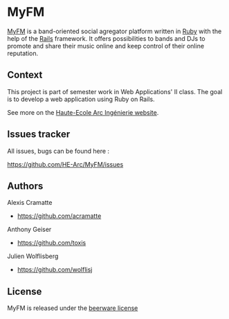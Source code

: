 # MyFM
[MyFM](https://github.com/acramatte/MyFM) is a band-oriented social agregator platform written in [Ruby](http://www.ruby-lang.org) with the help of the [Rails](http://rubyonrails.org/) framework. It offers possibilities to bands and DJs to promote and share their music online and keep control of their online reputation.

## Context
This project is part of semester work in Web Applications' II class. The goal is to develop a web application using Ruby on Rails.

See more on the [Haute-Ecole Arc Ingénierie website](http://ingenierie.he-arc.ch/).

## Issues tracker

All issues, bugs can be found here :

https://github.com/HE-Arc/MyFM/issues

## Authors

Alexis Cramatte

* https://github.com/acramatte

Anthony Geiser

* https://github.com/toxis

Julien Wolflisberg

* https://github.com/wolflisj

## License

MyFM is released under the [beerware license](http://en.wikipedia.org/wiki/Beerware) 